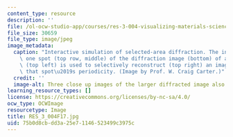 ```yaml
---
content_type: resource
description: ''
file: /ol-ocw-studio-app/courses/res-3-004-visualizing-materials-science-fall-2017/75b0d8cbdd3a25e71146523499c3975c_RES_3_004F17.jpg
file_size: 30659
file_type: image/jpeg
image_metadata:
  caption: "Interactive simulation of selected-area diffraction. The information from\
    \ one spot (top row, middle) of the diffraction image (bottom) of a twin boundary\
    \ (top left) is used to selectively reconstruct (top right) an image that contains\
    \ that spot\u2019s periodicity. (Image by Prof. W. Craig Carter.)"
  credit: ''
  image-alt: Three close up images of the larger diffracted image also pictured.
learning_resource_types: []
license: https://creativecommons.org/licenses/by-nc-sa/4.0/
ocw_type: OCWImage
resourcetype: Image
title: RES_3_004F17.jpg
uid: 75b0d8cb-dd3a-25e7-1146-523499c3975c
---
```

